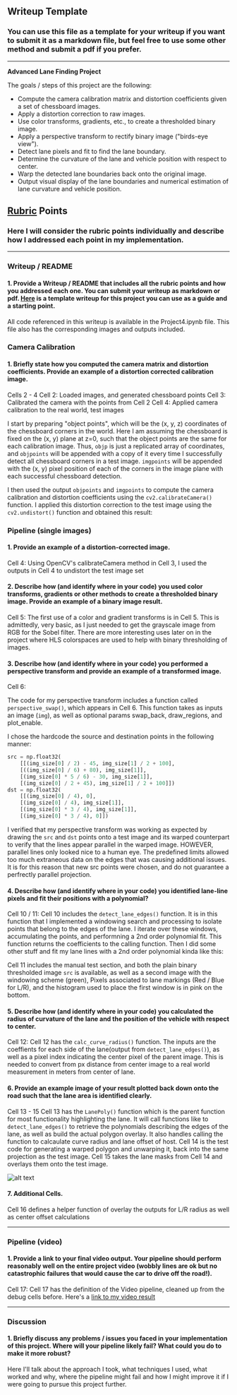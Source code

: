 ## Writeup Template

### You can use this file as a template for your writeup if you want to submit it as a markdown file, but feel free to use some other method and submit a pdf if you prefer.

---

**Advanced Lane Finding Project**

The goals / steps of this project are the following:

* Compute the camera calibration matrix and distortion coefficients given a set of chessboard images.
* Apply a distortion correction to raw images.
* Use color transforms, gradients, etc., to create a thresholded binary image.
* Apply a perspective transform to rectify binary image ("birds-eye view").
* Detect lane pixels and fit to find the lane boundary.
* Determine the curvature of the lane and vehicle position with respect to center.
* Warp the detected lane boundaries back onto the original image.
* Output visual display of the lane boundaries and numerical estimation of lane curvature and vehicle position.

[//]: # (Image References)

[image1]: ./output_images/chessboard/calibration2_Chessboard.jpg "Undistorted"
[image2]: ./output_images/undistorted/calibration2_Chessboard.jpg "Undistorted"
[image3]: ./test_images/test1.jpg "Road Transformed"
[image4]: ./examples/binary_combo_example.jpg "Binary Example"
[image5]: ./examples/warped_straight_lines.jpg "Warp Example"
[image6]: ./examples/color_fit_lines.jpg "Fit Visual"
[image7]: ./examples/example_output.jpg "Output"
[video1]: ./project_video.mp4 "Video"

## [Rubric](https://review.udacity.com/#!/rubrics/571/view) Points

### Here I will consider the rubric points individually and describe how I addressed each point in my implementation.  

---

### Writeup / README

#### 1. Provide a Writeup / README that includes all the rubric points and how you addressed each one.  You can submit your writeup as markdown or pdf.  [Here](https://github.com/udacity/CarND-Advanced-Lane-Lines/blob/master/writeup_template.md) is a template writeup for this project you can use as a guide and a starting point.  

All code referenced in this writeup is available in the Project4.ipynb file. This file also has the corresponding images and outputs included.

### Camera Calibration

#### 1. Briefly state how you computed the camera matrix and distortion coefficients. Provide an example of a distortion corrected calibration image.

Cells 2 - 4
Cell 2: Loaded images, and generated chessboard points
Cell 3: Calibrated the camera with the points from Cell 2
Cell 4: Applied camera calibration to the real world, test images

I start by preparing "object points", which will be the (x, y, z) coordinates of the chessboard corners in the world. Here I am assuming the chessboard is fixed on the (x, y) plane at z=0, such that the object points are the same for each calibration image.  Thus, `objp` is just a replicated array of coordinates, and `objpoints` will be appended with a copy of it every time I successfully detect all chessboard corners in a test image.  `imgpoints` will be appended with the (x, y) pixel position of each of the corners in the image plane with each successful chessboard detection.  

I then used the output `objpoints` and `imgpoints` to compute the camera calibration and distortion coefficients using the `cv2.calibrateCamera()` function.  I applied this distortion correction to the test image using the `cv2.undistort()` function and obtained this result: 

### Pipeline (single images)

#### 1. Provide an example of a distortion-corrected image.

Cell 4:
Using OpenCV's calibrateCamera method in Cell 3, I used the outputs in Cell 4 to undistort the test image set

#### 2. Describe how (and identify where in your code) you used color transforms, gradients or other methods to create a thresholded binary image.  Provide an example of a binary image result.

Cell 5:
The first use of a color and gradient transforms is in Cell 5. This is admittedly, very basic, as I just needed to get the grayscale image from RGB for the Sobel filter. There are more interesting uses later on in the project where HLS colorspaces are used to help with binary thresholding of images.

#### 3. Describe how (and identify where in your code) you performed a perspective transform and provide an example of a transformed image.

Cell 6: 

The code for my perspective transform includes a function called `perspective_swap()`, which appears in Cell 6. This function takes as inputs an image (`img`), as well as optional params swap_back, draw_regions, and plot_enable.  

I chose the hardcode the source and destination points in the following manner:

```python
src = np.float32(
    [[(img_size[0] / 2) - 45, img_size[1] / 2 + 100],
    [((img_size[0] / 6) + 80), img_size[1]],
    [(img_size[0] * 5 / 6) - 30, img_size[1]],
    [(img_size[0] / 2 + 45), img_size[1] / 2 + 100]])
dst = np.float32(
    [[(img_size[0] / 4), 0],
    [(img_size[0] / 4), img_size[1]],
    [(img_size[0] * 3 / 4), img_size[1]],
    [(img_size[0] * 3 / 4), 0]])
```

I verified that my perspective transform was working as expected by drawing the `src` and `dst` points onto a test image and its warped counterpart to verify that the lines appear parallel in the warped image. HOWEVER, parallel lines only looked nice to a human eye. The predefined limits allowed too much extraneous data on the edges that was causing additional issues. It is for this reason that new src points were chosen, and do not guarantee a perfrectly parallel projection.

#### 4. Describe how (and identify where in your code) you identified lane-line pixels and fit their positions with a polynomial?

Cell 10 / 11:
Cell 10 includes the `detect_lane_edges()` function. It is in this function that I implemented a windowing search and processing to isolate points that belong to the edges of the lane. I iterate over these windows, accumulating the points, and performning a 2nd order polynomial fit. This function returns the coefficients to the calling function.
Then I did some other stuff and fit my lane lines with a 2nd order polynomial kinda like this:

Cell 11 includes the manual test section, and both the plain binary thresholded image `src` is available, as well as a second image with the windowing scheme (green), Pixels associated to lane markings (Red / Blue for L/R), and the histogram used to place the first window is in pink on the bottom.

#### 5. Describe how (and identify where in your code) you calculated the radius of curvature of the lane and the position of the vehicle with respect to center.

Cell 12:
Cell 12 has the `calc_curve_radius()` function. The inputs are the coeffients for each side of the lane(output from `detect_lane_edges()`), as well as a pixel index indicating the center pixel of the parent image. This is needed to convert from px distance from center image to a real world measurement in meters from center of lane.

#### 6. Provide an example image of your result plotted back down onto the road such that the lane area is identified clearly.

Cell 13 - 15
Cell 13 has the `LanePoly()` function which is the parent function for most functionality highlighting the lane. It will call functions like to `detect_lane_edges()` to retrieve the polynomials describing the edges of the lane, as well as build the actual polygon overlay. It also handles calling the function to calcaulate curve radius and lane offset of host.
Cell 14 is the test code for generating a warped polygon and unwarping it, back into the same projection as the test image.
Cell 15 takes the lane masks from Cell 14 and overlays them onto the test image.

![alt text][image6]

#### 7. Additional Cells.
Cell 16 defines a helper function of overlay the outputs for L/R radius as well as center offset calculations

---
### Pipeline (video)

#### 1. Provide a link to your final video output.  Your pipeline should perform reasonably well on the entire project video (wobbly lines are ok but no catastrophic failures that would cause the car to drive off the road!).
Cell 17:
Cell 17 has the definition of the Video pipeline, cleaned up from the debug cells before.
Here's a [link to my video result](./project_output.mp4)

---

### Discussion

#### 1. Briefly discuss any problems / issues you faced in your implementation of this project.  Where will your pipeline likely fail?  What could you do to make it more robust?

Here I'll talk about the approach I took, what techniques I used, what worked and why, where the pipeline might fail and how I might improve it if I were going to pursue this project further.  
